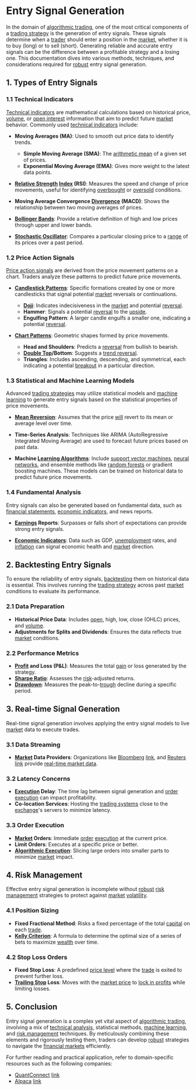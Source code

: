 # Entry Signal Generation

In the domain of [algorithmic trading](../a/algorithmic_trading.md), one of the most critical components of a [trading strategy](../t/trading_strategy.md) is the generation of entry signals. These signals determine when a [trader](../t/trader.md) should enter a position in the [market](../m/market.md), whether it is to buy (long) or to sell (short). Generating reliable and accurate entry signals can be the difference between a profitable strategy and a losing one. This documentation dives into various methods, techniques, and considerations required for [robust](../r/robust.md) entry signal generation.

## 1. Types of Entry Signals

### 1.1 Technical Indicators
[Technical indicators](../t/technical_indicators.md) are mathematical calculations based on historical price, [volume](../v/volume.md), or [open interest](../o/open_interest.md) information that aim to predict future [market](../m/market.md) behavior. Commonly used [technical indicators](../t/technical_indicators.md) include:

- **Moving Averages (MA)**: Used to smooth out price data to identify trends.
  - **Simple Moving Average (SMA)**: The [arithmetic mean](../a/arithmetic_mean.md) of a given set of prices.
  - **Exponential Moving Average (EMA)**: Gives more weight to the latest data points.
  
- **[Relative Strength](../r/relative_strength.md) [Index](../i/index_instrument.md) (RSI)**: Measures the speed and change of price movements, useful for identifying [overbought](../o/overbought.md) or [oversold](../o/oversold.md) conditions.
  
- **Moving Average Convergence [Divergence](../d/divergence.md) (MACD)**: Shows the relationship between two moving averages of prices.

- **[Bollinger Bands](../b/bollinger_bands.md)**: Provide a relative definition of high and low prices through upper and lower bands.

- **[Stochastic Oscillator](../s/stochastic_oscillator.md)**: Compares a particular closing price to a [range](../r/range.md) of its prices over a past period.

### 1.2 Price Action Signals
[Price action signals](../p/price_action_signals.md) are derived from the price movement patterns on a chart. Traders analyze these patterns to predict future price movements.

- **[Candlestick Patterns](../c/candlestick_patterns.md)**: Specific formations created by one or more candlesticks that signal potential [market](../m/market.md) reversals or continuations.
  - **[Doji](../d/doji.md)**: Indicates indecisiveness in the [market](../m/market.md) and potential [reversal](../r/reversal.md).
  - **Hammer**: Signals a potential [reversal](../r/reversal.md) to the [upside](../u/upside.md).
  - **Engulfing Pattern**: A larger candle engulfs a smaller one, indicating a potential [reversal](../r/reversal.md).
  
- **[Chart Patterns](../c/chart_patterns.md)**: Geometric shapes formed by price movements.
  - **Head and Shoulders**: Predicts a [reversal](../r/reversal.md) from bullish to bearish.
  - **[Double Top](../d/double_top.md)/Bottom**: Suggests a [trend reversal](../t/trend_reversal.md).
  - **Triangles**: Includes ascending, descending, and symmetrical, each indicating a potential [breakout](../b/breakout.md) in a particular direction.

### 1.3 Statistical and Machine Learning Models
Advanced [trading strategies](../t/trading_strategies.md) may utilize statistical models and [machine learning](../m/machine_learning.md) to generate entry signals based on the statistical properties of price movements.

- **[Mean Reversion](../m/mean_reversion.md)**: Assumes that the price [will](../w/will.md) revert to its mean or average level over time.
  
- **Time-Series Analysis**: Techniques like ARIMA (AutoRegressive Integrated Moving Average) are used to forecast future prices based on past data.

- **Machine [Learning Algorithms](../l/learning_algorithms_in_trading.md)**: Include [support vector machines](../s/support_vector_machines_in_trading.md), [neural networks](../n/neural_networks_in_trading.md), and ensemble methods like [random forests](../r/random_forests_in_trading.md) or gradient boosting machines. These models can be trained on historical data to predict future price movements.

### 1.4 Fundamental Analysis
Entry signals can also be generated based on fundamental data, such as [financial statements](../f/financial_statements.md), [economic indicators](../e/economic_indicators.md), and news reports.

- **[Earnings](../e/earnings.md) Reports**: Surpasses or falls short of expectations can provide strong entry signals.
  
- **[Economic Indicators](../e/economic_indicators.md)**: Data such as GDP, [unemployment](../u/unemployment.md) rates, and [inflation](../i/inflation.md) can signal economic health and [market](../m/market.md) direction.

## 2. Backtesting Entry Signals
To ensure the reliability of entry signals, [backtesting](../b/backtesting.md) them on historical data is essential. This involves running the [trading strategy](../t/trading_strategy.md) across past [market](../m/market.md) conditions to evaluate its performance.

### 2.1 Data Preparation
- **Historical Price Data**: Includes [open](../o/open.md), high, low, close (OHLC) prices, and [volume](../v/volume.md).
- **Adjustments for Splits and Dividends**: Ensures the data reflects true [market](../m/market.md) conditions.
  
### 2.2 Performance Metrics
- **[Profit](../p/profit.md) and Loss (P&L)**: Measures the total [gain](../g/gain.md) or loss generated by the strategy.
- **[Sharpe Ratio](../s/sharpe_ratio.md)**: Assesses the [risk](../r/risk.md)-adjusted returns.
- **[Drawdown](../d/drawdown.md)**: Measures the peak-to-[trough](../t/trough.md) decline during a specific period.

## 3. Real-time Signal Generation
Real-time signal generation involves applying the entry signal models to live [market](../m/market.md) data to execute trades.

### 3.1 Data Streaming
- **[Market](../m/market.md) Data Providers**: Organizations like [Bloomberg](../b/bloomberg.md) [link](https://www.bloomberg.com), and [Reuters](../r/reuters.md) [link](https://www.reuters.com) provide [real-time market data](../r/real-time_market_data.md).
  
### 3.2 Latency Concerns
- **[Execution](../e/execution.md) Delay**: The time lag between signal generation and [order](../o/order.md) [execution](../e/execution.md) can impact profitability.
- **Co-location Services**: Hosting the [trading systems](../t/trading_systems.md) close to the [exchange](../e/exchange.md)'s servers to minimize latency.

### 3.3 Order Execution
- **[Market](../m/market.md) Orders**: Immediate [order](../o/order.md) [execution](../e/execution.md) at the current price.
- **Limit Orders**: Executes at a specific price or better.
- **[Algorithmic Execution](../a/algorithmic_execution.md)**: Slicing large orders into smaller parts to minimize [market](../m/market.md) impact.

## 4. Risk Management
Effective entry signal generation is incomplete without [robust](../r/robust.md) [risk management](../r/risk_management.md) strategies to protect against [market](../m/market.md) [volatility](../v/volatility.md).

### 4.1 Position Sizing
- **Fixed Fractional Method**: Risks a fixed percentage of the total [capital](../c/capital.md) on each [trade](../t/trade.md).
- **[Kelly Criterion](../k/kelly_criterion.md)**: A formula to determine the optimal size of a series of bets to maximize [wealth](../w/wealth.md) over time.

### 4.2 Stop Loss Orders
- **Fixed Stop Loss**: A predefined [price level](../p/price_level.md) where the [trade](../t/trade.md) is exited to prevent further loss.
- **[Trailing Stop](../t/trailing_stop.md) Loss**: Moves with the [market price](../m/market_price.md) to [lock in profits](../l/lock_in_profits.md) while limiting losses.

## 5. Conclusion
Entry signal generation is a complex yet vital aspect of [algorithmic trading](../a/algorithmic_trading.md), involving a mix of [technical analysis](../t/technical_analysis.md), statistical methods, [machine learning](../m/machine_learning.md), and [risk management](../r/risk_management.md) techniques. By meticulously combining these elements and rigorously testing them, traders can develop [robust](../r/robust.md) strategies to navigate the [financial markets](../f/financial_market.md) efficiently.

For further reading and practical application, refer to domain-specific resources such as the following companies:
- [QuantConnect](../q/quantconnect.md) [link](https://www.quantconnect.com)
- [Alpaca](../a/alpaca.md) [link](https://alpaca.markets)
